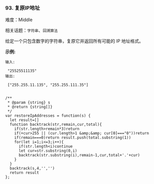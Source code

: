 ### 93. 复原IP地址

难度：Middle

相关话题：`字符串`、`回溯算法`

给定一个只包含数字的字符串，复原它并返回所有可能的 IP 地址格式。



**示例:** 





```
输入:

 "25525511135"
输出:

 ["255.255.11.135", "255.255.111.35"]


```



```
/**
 * @param {string} s
 * @return {string[]}
 */
var restoreIpAddresses = function(s) {
  let result=[]
  function backtrack(str,remain,cur,total){
    if(str.length>remain*3)return
    if(+cur>255 || (cur.length>1 &amp;&amp; cur[0]==="0"))return
    if(remain===0)return result.push(total.substring(1))
    for(let i=1;i<=3;i++){
      if(str.length<i)continue
      let cur=str.substring(0,i)
      backtrack(str.substring(i),remain-1,cur,total+'.'+cur)
    }
  }
  backtrack(s,4,'','')
  return result
};



```

